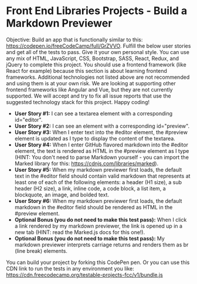 # Front End Libraries Projects - Build a Markdown Previewer

Objective: Build an app that is functionally similar to this: https://codepen.io/freeCodeCamp/full/GrZVVO.
Fulfill the below user stories and get all of the tests to pass. Give it your own personal style.
You can use any mix of HTML, JavaScript, CSS, Bootstrap, SASS, React, Redux, and jQuery to complete this project. You should use a frontend framework (like React for example) because this section is about learning frontend frameworks. Additional technologies not listed above are not recommended and using them is at your own risk. We are looking at supporting other frontend frameworks like Angular and Vue, but they are not currently supported. We will accept and try to fix all issue reports that use the suggested technology stack for this project. Happy coding!

- **User Story #1:** I can see a textarea element with a corresponding id="editor".
- **User Story #2:** I can see an element with a corresponding id="preview".
- **User Story #3:** When I enter text into the #editor element, the #preview element is updated as I type to display the content of the textarea.
- **User Story #4:** When I enter GitHub flavored markdown into the #editor element, the text is rendered as HTML in the #preview element as I type (HINT: You don't need to parse Markdown yourself - you can import the Marked library for this: https://cdnjs.com/libraries/marked).
- **User Story #5:** When my markdown previewer first loads, the default text in the #editor field should contain valid markdown that represents at least one of each of the following elements: a header (H1 size), a sub header (H2 size), a link, inline code, a code block, a list item, a blockquote, an image, and bolded text.
- **User Story #6:** When my markdown previewer first loads, the default markdown in the #editor field should be rendered as HTML in the #preview element.
- **Optional Bonus (you do not need to make this test pass):** When I click a link rendered by my markdown previewer, the link is opened up in a new tab (HINT: read the Marked.js docs for this one!).
- **Optional Bonus (you do not need to make this test pass):** My markdown previewer interprets carriage returns and renders them as br (line break) elements.

You can build your project by forking this CodePen pen. Or you can use this CDN link to run the tests in any environment you like: https://cdn.freecodecamp.org/testable-projects-fcc/v1/bundle.js
